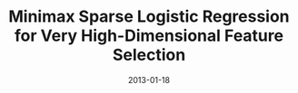 ---
title: "Minimax Sparse Logistic Regression for Very High-Dimensional Feature Selection"
collection: journals
permalink: /publication/Minimax
date: 2013-01-18
venue: "IEEE Trans. Neural Netw. Learning Syst. 24(10)"
city: 
state: ""
thumbnail: "Minimax.png"
teaser : 
authors: "Mingkui Tan, Ivor W. Tsang, and Li Wang"
bibtex: Minimax.txt
uri: Minimax.pdf
arxiv: 
project: 
source:
poster: 
data:
---